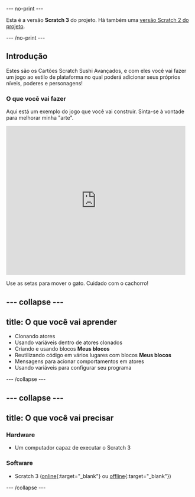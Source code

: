 --- no-print ---

Esta é a versão **Scratch 3** do projeto. Há também uma [versão Scratch 2 do projeto](https://projects.raspberrypi.org/pt-BR/projects/cd-advanced-scratch-sushi-scratch2).

--- /no-print ---

## Introdução

Estes são os Cartões Scratch Sushi Avançados, e com eles você vai fazer um jogo ao estilo de plataforma no qual poderá adicionar seus próprios níveis, poderes e personagens!

### O que você vai fazer

Aqui está um exemplo do jogo que você vai construir. Sinta-se à vontade para melhorar minha "arte".

<div class="scratch-preview">
  <iframe allowtransparency="true" width="485" height="402" src="https://scratch.mit.edu/projects/embed/411802417/?autostart=false" frameborder="0"></iframe>
</div>

Use as setas para mover o gato. Cuidado com o cachorro!

--- collapse ---
---
title: O que você vai aprender
---

+ Clonando atores
+ Usando variáveis dentro de atores clonados
+ Criando e usando blocos **Meus blocos**
+ Reutilizando código em vários lugares com blocos **Meus blocos**
+ Mensagens para acionar comportamentos em atores
+ Usando variáveis para configurar seu programa

--- /collapse ---

--- collapse ---
---
title: O que você vai precisar
---

### Hardware

+ Um computador capaz de executar o Scratch 3

### Software

+ Scratch 3 ([online](https://scratch.mit.edu/projects/editor/){:target="_blank"} ou [offline](https://scratch.mit.edu/download/){:target="_blank"})

--- /collapse ---
